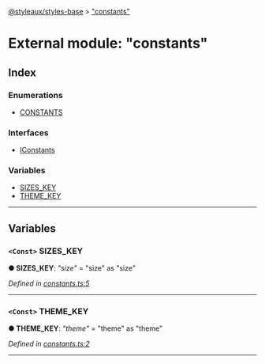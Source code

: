 [@styleaux/styles-base](../README.md) > ["constants"](../modules/_constants_.md)

# External module: "constants"

## Index

### Enumerations

* [CONSTANTS](../enums/_constants_.constants.md)

### Interfaces

* [IConstants](../interfaces/_constants_.iconstants.md)

### Variables

* [SIZES_KEY](_constants_.md#sizes_key)
* [THEME_KEY](_constants_.md#theme_key)

---

## Variables

<a id="sizes_key"></a>

### `<Const>` SIZES_KEY

**● SIZES_KEY**: *"size"* =  "size" as "size"

*Defined in [constants.ts:5](https://github.com/JoshRosenstein/styleaux/blob/d996b95/packages/styleaux-styles-base/src/constants.ts#L5)*

___
<a id="theme_key"></a>

### `<Const>` THEME_KEY

**● THEME_KEY**: *"theme"* =  "theme" as "theme"

*Defined in [constants.ts:2](https://github.com/JoshRosenstein/styleaux/blob/d996b95/packages/styleaux-styles-base/src/constants.ts#L2)*

___

